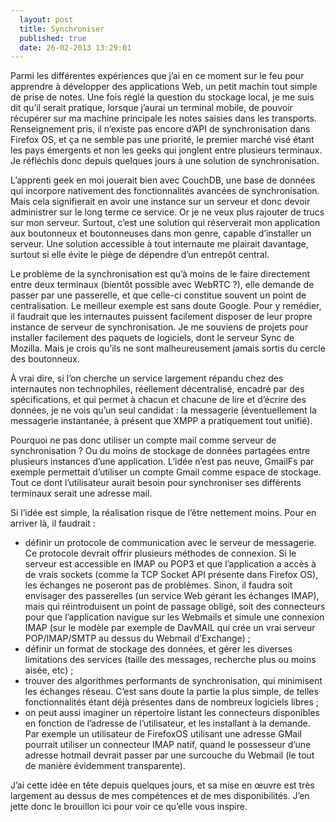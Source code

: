 ```yaml
---
  layout: post
  title: Synchroniser
  published: true
  date: 26-02-2013 13:29:01
---
```


Parmi les différentes expériences que j’ai en ce moment sur le feu pour apprendre à développer des applications Web, un petit machin tout simple de prise de notes. Une fois réglé la question du stockage local, je me suis dit qu’il serait pratique, lorsque j’aurai un terminal mobile, de pouvoir récupérer sur ma machine principale les notes saisies dans les transports. Renseignement pris, il n’existe pas encore d’API de synchronisation dans Firefox OS, et ça ne semble pas une priorité, le premier marché visé étant les pays émergents et non les geeks qui jonglent entre plusieurs terminaux. Je réfléchis donc depuis quelques jours à une solution de synchronisation.

L’apprenti geek en moi jouerait bien avec CouchDB, une base de données qui incorpore nativement des fonctionnalités avancées de synchronisation. Mais cela signifierait en avoir une instance sur un serveur et donc devoir administrer sur le long terme ce service. Or je ne veux plus rajouter de trucs sur mon serveur. Surtout, c’est une solution qui réserverait mon application aux boutonneux et boutonneuses dans mon genre, capable d’installer un serveur. Une solution accessible à tout internaute me plairait davantage, surtout si elle évite le piège de dépendre d’un entrepôt central.

Le problème de la synchronisation est qu’à moins de le faire directement entre deux terminaux (bientôt possible avec WebRTC ?), elle demande de passer par une passerelle, et que celle-ci constitue souvent un point de centralisation. Le meilleur exemple est sans doute Google. Pour y remédier, il faudrait que les internautes puissent facilement disposer de leur propre instance de serveur de synchronisation. Je me souviens de projets pour installer facilement des paquets de logiciels, dont le serveur Sync de Mozilla. Mais je crois qu’ils ne sont malheureusement jamais sortis du cercle des boutonneux.

À vrai dire, si l’on cherche un service largement répandu chez des internautes non technophiles, réellement décentralisé, encadré par des spécifications, et qui permet à chacun et chacune de lire et d’écrire des données, je ne vois qu’un seul candidat : la messagerie (éventuellement la messagerie instantanée, à présent que XMPP a pratiquement tout unifié).

Pourquoi ne pas donc utiliser un compte mail comme serveur de synchronisation ? Ou du moins de stockage de données partagées entre plusieurs instances d’une application. L’idée n’est pas neuve, GmailFs par exemple permettait d’utiliser un compte Gmail comme espace de stockage. Tout ce dont l’utilisateur aurait besoin pour synchroniser ses différents terminaux serait une adresse mail.

Si l’idée est simple, la réalisation risque de l’être nettement moins. Pour en arriver là, il faudrait :
- définir un protocole de communication avec le serveur de messagerie. Ce protocole devrait offrir plusieurs méthodes de connexion. Si le serveur est accessible en IMAP ou POP3 et que l’application a accès à de vrais sockets (comme la TCP Socket API présente dans Firefox OS), les échanges ne poseront pas de problèmes. Sinon, il faudra soit envisager des passerelles (un service Web gérant les échanges IMAP), mais qui réintroduisent un point de passage obligé, soit des connecteurs pour que l’application navigue sur les Webmails et simule une connexion IMAP (sur le modèle par exemple de DavMAIL qui crée un vrai serveur POP/IMAP/SMTP au dessus du Webmail d’Exchange) ;
- définir un format de stockage des données, et gérer les diverses limitations des services (taille des messages, recherche plus ou moins aisée, etc) ;
- trouver des algorithmes performants de synchronisation, qui minimisent les échanges réseau. C’est sans doute la partie la plus simple, de telles fonctionnalités étant déjà présentes dans de nombreux logiciels libres ;
- on peut aussi imaginer un répertoire listant les connecteurs disponibles en fonction de l’adresse de l’utilisateur, et les installant à la demande. Par exemple un utilisateur de FirefoxOS utilisant une adresse GMail pourrait utiliser un connecteur IMAP natif, quand le possesseur d’une adresse hotmail devrait passer par une surcouche du Webmail (le tout de manière évidemment transparente).

J’ai cette idée en tête depuis quelques jours, et sa mise en œuvre est très largement au dessus de mes compétences et de mes disponibilités. J’en jette donc le brouillon ici pour voir ce qu’elle vous inspire.
